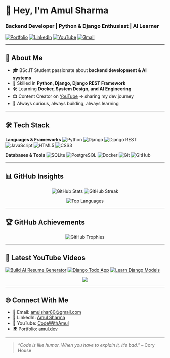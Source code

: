 # 👋 Hey, I'm Amul Sharma

### Backend Developer | Python & Django Enthusiast | AI Learner

[![Portfolio](https://img.shields.io/badge/Portfolio-000000?style=for-the-badge\&logo=About.me\&logoColor=white)](https://red-jenifer-73.tiiny.site)
[![LinkedIn](https://img.shields.io/badge/LinkedIn-0077B5?style=for-the-badge\&logo=linkedin\&logoColor=white)](https://linkedin.com/in/amul-sharma)
[![YouTube](https://img.shields.io/badge/YouTube-FF0000?style=for-the-badge\&logo=youtube\&logoColor=white)](https://youtube.com/@CodeWithAmul)
[![Gmail](https://img.shields.io/badge/Email-D14836?style=for-the-badge\&logo=gmail\&logoColor=white)](mailto:amulshar80@gmail.com)

---

## 🚀 About Me

* 🎓 BSc.IT Student passionate about **backend development & AI systems**
* 🐍 Skilled in **Python, Django, Django REST Framework**
* 🛠️ Learning **Docker, System Design, and AI Engineering**
* 📺 Content Creator on [YouTube](https://youtube.com/@CodeWithAmul) → sharing my dev journey
* 🌱 Always curious, always building, always learning

---

## 🛠️ Tech Stack

**Languages & Frameworks**
![Python](https://img.shields.io/badge/Python-3776AB?style=for-the-badge\&logo=python\&logoColor=white)
![Django](https://img.shields.io/badge/Django-092E20?style=for-the-badge\&logo=django\&logoColor=white)
![Django REST](https://img.shields.io/badge/DRF-ff1709?style=for-the-badge\&logo=django\&logoColor=white)
![JavaScript](https://img.shields.io/badge/JavaScript-F7DF1E?style=for-the-badge\&logo=javascript\&logoColor=black)
![HTML5](https://img.shields.io/badge/HTML5-E34F26?style=for-the-badge\&logo=html5\&logoColor=white)
![CSS3](https://img.shields.io/badge/CSS3-1572B6?style=for-the-badge\&logo=css3\&logoColor=white)

**Databases & Tools**
![SQLite](https://img.shields.io/badge/SQLite-07405E?style=for-the-badge\&logo=sqlite\&logoColor=white)
![PostgreSQL](https://img.shields.io/badge/PostgreSQL-316192?style=for-the-badge\&logo=postgresql\&logoColor=white)
![Docker](https://img.shields.io/badge/Docker-2496ED?style=for-the-badge\&logo=docker\&logoColor=white)
![Git](https://img.shields.io/badge/Git-F05032?style=for-the-badge\&logo=git\&logoColor=white)
![GitHub](https://img.shields.io/badge/GitHub-181717?style=for-the-badge\&logo=github\&logoColor=white)

---

## 📊 GitHub Insights

<p align="center">
  <img src="https://github-readme-stats.vercel.app/api?username=code-with-amul&show_icons=true&theme=tokyonight&hide_border=true" alt="GitHub Stats" />
  <img src="https://github-readme-streak-stats.herokuapp.com?user=code-with-amul&theme=tokyonight&hide_border=true" alt="GitHub Streak" />
</p>  

<p align="center">
  <img src="https://github-readme-stats.vercel.app/api/top-langs/?username=code-with-amul&layout=compact&theme=tokyonight&hide_border=true" alt="Top Languages" />
</p>  

---

## 🏆 GitHub Achievements

<p align="center">
  <img src="https://github-profile-trophy.vercel.app/?username=code-with-amul&theme=onedark&no-frame=true&no-bg=true&row=1&column=6" alt="GitHub Trophies" />
</p>  

---

## 🎥 Latest YouTube Videos

[![Build AI Resume Generator](https://ytcards.demolab.com/?id=BOhMPtz1sKg\&title=Build+AI+Resume+Generator\&lang=en\&timestamp=1714406400\&background_color=%23181818\&title_color=%23ffffff\&stats_color=%23dedede\&width=250\&border_radius=5 "Build AI Resume Generator")](https://www.youtube.com/watch?v=BOhMPtz1sKg)
[![Django Todo App](https://ytcards.demolab.com/?id=sE1TfFIR3co\&title=Django+Todo+App\&lang=en\&timestamp=1714406400\&background_color=%23181818\&title_color=%23ffffff\&stats_color=%23dedede\&width=250\&border_radius=5 "Django Todo App")](https://www.youtube.com/watch?v=sE1TfFIR3co)
[![Learn Django Models](https://ytcards.demolab.com/?id=5dI1ZCdM1L0\&title=Learn+Django+Models\&lang=en\&timestamp=1714406400\&background_color=%23181818\&title_color=%23ffffff\&stats_color=%23dedede\&width=250\&border_radius=5 "Learn Django Models")](https://www.youtube.com/watch?v=5dI1ZCdM1L0)

<p align="center">
  <a href="https://youtube.com/@CodeWithAmul?sub_confirmation=1">
    <img src="https://custom-icon-badges.demolab.com/badge/-Subscribe-red?style=for-the-badge&logo=video&logoColor=white" />
  </a>
</p>  

---

## 🌐 Connect With Me

* 📧 Email: [amulshar80@gmail.com](mailto:amulshar80@gmail.com)
* 💼 LinkedIn: [Amul Sharma](https://linkedin.com/in/amul-sharma)
* 🎥 YouTube: [CodeWithAmul](https://youtube.com/@CodeWithAmul)
* 🌍 Portfolio: [amul.dev](https://red-jenifer-73.tiiny.site)

---

> *“Code is like humor. When you have to explain it, it’s bad.”* – Cory House
